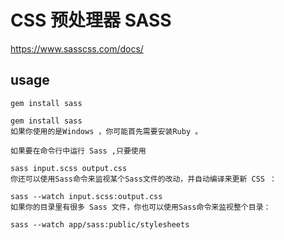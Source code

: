# CSS 预处理器 SASS

https://www.sasscss.com/docs/

## usage

```shell
gem install sass

gem install sass
如果你使用的是Windows ，你可能首先需要安装Ruby 。

如果要在命令行中运行 Sass ,只要使用

sass input.scss output.css
你还可以使用Sass命令来监视某个Sass文件的改动，并自动编译来更新 CSS ：

sass --watch input.scss:output.css
如果你的目录里有很多 Sass 文件，你也可以使用Sass命令来监视整个目录：

sass --watch app/sass:public/stylesheets
```

